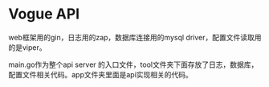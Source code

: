 # Vogue API

web框架用的gin，日志用的zap，数据库连接用的mysql driver，配置文件读取用的是viper。

main.go作为整个api server 的入口文件，tool文件夹下面存放了日志，数据库，配置文件相关代码。app文件夹里面是api实现相关的代码。